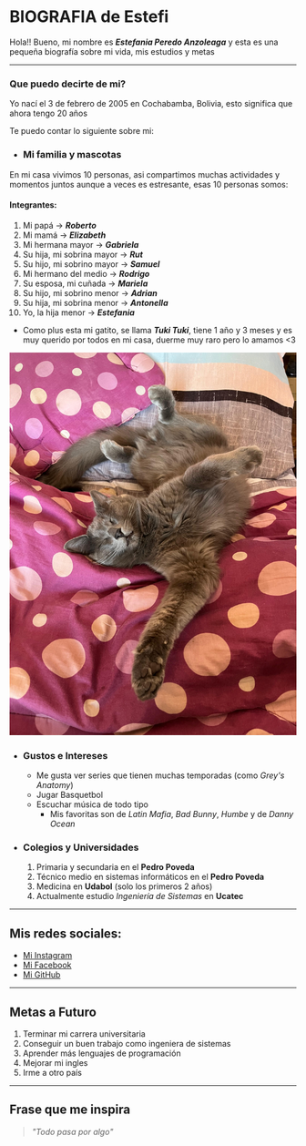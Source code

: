 # BIOGRAFIA de Estefi
 Hola!! Bueno, mi nombre es __*Estefania Peredo Anzoleaga*__ y esta es una pequeña biografía sobre mi vida, mis estudios y metas

---
### Que puedo decirte de mi?
Yo nací el 3 de febrero de 2005 en Cochabamba, Bolivia, esto significa que ahora tengo 20 años

Te puedo contar lo siguiente sobre mi:

- ### Mi familia y mascotas
En mi casa vivimos 10 personas, asi compartimos muchas actividades y momentos juntos aunque a veces es estresante, esas 10 personas somos:
#### Integrantes:
1. Mi papá -> __*Roberto*__
2. Mi mamá -> __*Elizabeth*__
3. Mi hermana mayor -> __*Gabriela*__
4. Su hija, mi sobrina mayor -> __*Rut*__ 
5. Su hijo, mi sobrino mayor -> __*Samuel*__
6. Mi hermano del medio -> __*Rodrigo*__
7. Su esposa, mi cuñada -> __*Mariela*__
8. Su hijo, mi sobrino menor -> __*Adrian*__
9. Su hija, mi sobrina menor -> __*Antonella*__
10. Yo, la hija menor -> __*Estefania*__
* Como plus esta mi gatito, se llama __*Tuki Tuki*__, tiene 1 año y 3 meses y es muy querido por todos en mi casa, duerme muy raro pero lo amamos <3

![Mi gatito](Tuki%20Tuki.jfif "Tuki Tuki")


- ### Gustos e Intereses
    - Me gusta ver series que tienen muchas temporadas (como *Grey's Anatomy*)
    - Jugar Basquetbol 
    - Escuchar música de todo tipo
        - Mis favoritas son de *Latin Mafia*, *Bad Bunny*, *Humbe* y de *Danny Ocean*

- ### Colegios y Universidades
    1. Primaria y secundaria en el **Pedro Poveda**
    2. Técnico medio en sistemas informáticos en el **Pedro Poveda**  
    3. Medicina en **Udabol** (solo los primeros 2 años)
    4. Actualmente estudio *Ingeniería de Sistemas* en **Ucatec**


---

## Mis redes sociales:
- [Mi Instagram](https://www.instagram.com/estef_3205?igsh=MTFhaDIxaDNremw0bg%3D%3D&utm_source=qr)  
- [Mi Facebook](https://www.facebook.com/share/16ssujKAKZ/?mibextid=wwXIfr)  
- [Mi GitHub](https://github.com/estef3205)

---

## Metas a Futuro
1. Terminar mi carrera universitaria
2. Conseguir un buen trabajo como ingeniera de sistemas
3. Aprender más lenguajes de programación
4. Mejorar mi ingles
5. Irme a otro país

---

## Frase que me inspira
> *"Todo pasa por algo"*
